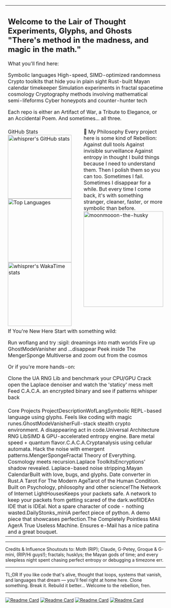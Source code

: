<table>
<tr>
<td colspan="2">
<h2>Welcome to the Lair of Thought Experiments, Glyphs, and Ghosts
"There's method in the madness, and magic in the math."</h2>
What you'll find here:

Symbolic languages
High-speed, SIMD-optimized randomness
Crypto toolkits that hide you in plain sight
Rust-built Mayan calendar timekeeper
Simulation experiments in fractal spacetime cosmology
Cryptography methods involving mathematical semi-lifeforms
Cyber honeypots and counter-hunter tech

Each repo is either an Artifact of War, a Tribute to Elegance, or an Accidental Poem. And sometimes... all three.
</td>
</tr>
<tr>
<td width="50%" valign="top">
GitHub Stats
<a href="https://github.com/whisprer/github-readme-stats">
  <img height="200" src="https://github-readme-stats.vercel.app/api?username=whisprer&show_icons=true&theme=tokyonight&bg_color=00000000&hide_border=true" alt="whisprer's GitHub stats" />
</a>
<a href="https://github.com/whisprer/github-readme-stats">
  <img height="200" src="https://github-readme-stats.vercel.app/api/top-langs/?username=whisprer&exclude_repo=whisprer.github.io,Custom_Stock_screener,whatiswe.github,desktop-tutorial,server_stuff,Medium-Posts,rtc-Jsonifier,github-readme-stats&show_owner=true&hide=powershell,shell&theme=tokyonight&bg_color=00000000&layout=compact&hide_border=true" alt="Top Languages" />
</a>
<a href="https://github.com/whisprer/github-readme-stats">
  <img height="200" src="https://github-readme-stats.vercel.app/api/wakatime?username=whisprer&theme=tokyonight&bg_color=00000000&layout=compact&hide_border=true" alt="whisprer's WakaTime stats" />
</a>
</td>
<td width="50%" valign="top">
🐺 My Philosophy
Every project here is some kind of Rebellion:
Against dull tools
Against invisible surveillance
Against entropy in thought
I build things because I need to understand them. Then I polish them so you can too.
Sometimes I fail. Sometimes I disappear for a while. But every time I come back, it's with something stranger, cleaner, faster, or more symbolic than before.
<br>
<img src="https://i.pinimg.com/736x/b0/e8/16/b0e8162a23848c215f14d377f146f788.jpg" alt="moonmooon-the-husky" width="250" height="300">
</td>
</tr>
<tr>
<td colspan="2">
If You're New Here
Start with something wild:

Run woflang and try :sigil: dreamings into math worlds
Fire up GhostModeVanisher and ...disappear
Peek inside The MengerSponge Multiverse and zoom out from the cosmos

Or if you're more hands-on:

Clone the UA RNG Lib and benchmark your CPU/GPU
Crack open the Laplace denoiser and watch the 'staticy' mess melt
Feed C.A.C.A. an encrypted binary and see if patterns whisper back

</td>
</tr>
<tr>
<td colspan="2">
Core Projects
ProjectDescriptionWofLangSymbolic REPL-based language using glyphs. Feels like coding with magic runes.GhostModeVanisherFull-stack stealth crypto environment. A disappearing act in code.Universal Architecture RNG LibSIMD & GPU-accelerated entropy engine. Bare metal speed + quantum flavor.C.A.C.A.Cryptanalysis using cellular automata. Hack the noise with emergent patterns.MengerSpongeFractal Theory of Everything. Cosmology meets recursion.Laplace ToolkitsEncryptions' shadow revealed. Laplace-based noise stripping.Mayan CalendarBuilt with love, bugs, and glyphs. Date converter in Rust.A Tarot For The Modern AgeTarot of the Human Condition. Built on Psychology, philosophy and other science!The Network of Internet LightHousesKeeps your packets safe. A network to keep your packets from getting scared of the dark.woflIDEAn IDE that is IDEal. Not a spare character of code - nothing wasted.DailyStonks_miniA perfect piece of python. A demo piece that showcases perfection.The Completely Pointless MAil AgerA True Useless Machine. Ensures e-Mail has a nice patina and a great bouquet.
</td>
</tr>
</table>

---

Credits & Influence
Shoutouts to: Moth (RIP); Claude, G-Petey, Groque & G-mini, (RIP/Hi guys!); fractals; husklys; the Mayan gods of time; and every sleepless night spent chasing perfect entropy or debugging a timezone err.

---

TL;DR
If you like code that's alive, thought that loops, systems that vanish, and languages that dream — you'll feel right at home here.
Clone something. Break it. Rebuild it better... Welcome to the rebellion, fren.

---

[![Readme Card](https://github-readme-stats.vercel.app/api/pin/?username=whisprer&theme=tokyonight&bg_color=00000000&layout=compact&hide_border=true&repo=proc-wolf)](https://github.com/whisprer/proc-wolf) [![Readme Card](https://github-readme-stats.vercel.app/api/pin/?username=whispr-dev&theme=tokyonight&bg_color=00000000&layout=compact&hide_border=true&repo=a_tarot_for_the_modern_age)](https://github.com/whispr-dev/a_tarot_for_the_modern_age) [![Readme Card](https://github-readme-stats.vercel.app/api/pin/?username=whisprer&theme=tokyonight&bg_color=00000000&layout=compact&hide_border=true&repo=benchmark)](https://github.com/whispr/benchmark) [![Readme Card](https://github-readme-stats.vercel.app/api/pin/?username=whispr-dev&theme=tokyonight&bg_color=00000000&layout=compact&hide_border=true&repo=The-Litehaus-Network)](https://github.com/whispr-dev/The-Litehaus-Network)
